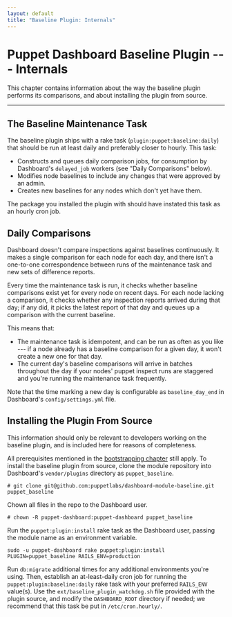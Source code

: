 ```yaml
---
layout: default
title: "Baseline Plugin: Internals"
---
```


Puppet Dashboard Baseline Plugin --- Internals
====

This chapter contains information about the way the baseline plugin performs its comparisons, and about installing the plugin from source. 

* * * 

The Baseline Maintenance Task
--------

The baseline plugin ships with a rake task (`plugin:puppet:baseline:daily`) that should be run at least daily and preferably closer to hourly. This task:

* Constructs and queues daily comparison jobs, for consumption by Dashboard's `delayed_job` workers (see "Daily Comparisons" below). 
* Modifies node baselines to include any changes that were approved by an admin.
* Creates new baselines for any nodes which don't yet have them. <!-- Anything else I'm forgetting? -->

The package you installed the plugin with should have instated this task as an hourly cron job. 

Daily Comparisons
--------

Dashboard doesn't compare inspections against baselines continuously. It makes a single comparison for each node for each day, and there isn't a one-to-one correspondence between runs of the maintenance task and new sets of difference reports. 

Every time the maintenance task is run, it checks whether baseline comparisons exist yet for every node on recent days. <!-- is there a 7-day limit? --> For each node lacking a comparison, it checks whether any inspection reports arrived during that day; if any did, it picks the latest report of that day and queues up a comparison with the current baseline. 

This means that:

* The maintenance task is idempotent, and can be run as often as you like --- if a node already has a baseline comparison for a given day, it won't create a new one for that day.
* The current day's baseline comparisons will arrive in batches throughout the day if your nodes' puppet inspect runs are staggered and you're running the maintenance task frequently. 

Note that the time marking a new day is configurable as `baseline_day_end` in Dashboard's `config/settings.yml` file. 

Installing the Plugin From Source
-----

This information should only be relevant to developers working on the baseline plugin, and is included here for reasons of completeness.

All prerequisites mentioned in the [bootstrapping chapter](./pb_bootstrapping.html) still apply. To install the baseline plugin from source, clone the module repository into Dashboard's `vendor/plugins` directory as `puppet_baseline`.

    # git clone git@github.com:puppetlabs/dashboard-module-baseline.git puppet_baseline

Chown all files in the repo to the Dashboard user.

    # chown -R puppet-dashboard:puppet-dashboard puppet_baseline

Run the `puppet:plugin:install` rake task as the Dashboard user, passing the
module name as an environment variable.

    sudo -u puppet-dashboard rake puppet:plugin:install PLUGIN=puppet_baseline RAILS_ENV=production

Run `db:migrate` additional times for any additional environments you're using. Then, establish an at-least-daily cron job for running the `puppet:plugin:baseline:daily` rake task with your preferred `RAILS_ENV` value(s). Use the `ext/baseline_plugin_watchdog.sh` file provided with the plugin source, and modify the `DASHBOARD_ROOT` directory if needed; we recommend that this task be put in `/etc/cron.hourly/`.
